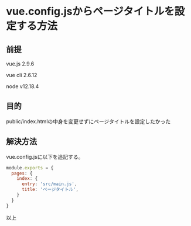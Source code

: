 # vue.config.jsからページタイトルを設定する方法
## 前提
vue.js 2.9.6

vue cli 2.6.12

node  v12.18.4

## 目的
public/index.htmlの中身を変更せずにページタイトルを設定したかった

## 解決方法
vue.config.jsに以下を追記する。

```javascript
module.exports = {
  pages: {
    index: {
      entry: 'src/main.js',
      title: 'ページタイトル',
    }
  }
}
```

以上
